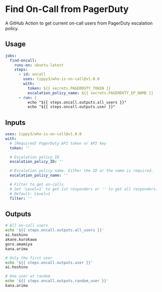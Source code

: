 # Find On-Call from PagerDuty

A GitHub Action to get current on-call users from PagerDuty escalation policy.

## Usage

```yaml
jobs:
  find-oncall:
    runs-on: ubuntu-latest
    steps:
      - id: oncall
        uses: tippy3/who-is-on-call@v1.0.0
        with:
          token: ${{ secrets.PAGERDUTY_TOKEN }}
          escalation_policy_name: ${{ secrets.PAGERDUTY_EP_NAME }}
      - run: |
          echo "${{ steps.oncall.outputs.all_users }}"
          echo "${{ steps.oncall.outputs.user }}"
```

## Inputs

```yaml
uses: tippy3/who-is-on-call@v1.0.0
with:
  # [Required] PagerDuty API token or API key
  token: ''

  # Escalation policy ID
  escalation_policy_ID: ''

  # Escalation policy name. Either the ID or the name is required.
  escalation_policy_name: ''

  # Filter to get on-calls
  # Set 'Level=1' to get 1st responders or '' to get all responders.
  # Default: Level=1
  filter: ''
```

## Outputs

```bash
# All on-call users
echo '${{ steps.oncall.outputs.all_users }}'
ai.hoshino
akane.kurokawa
goro.amamiya
kana.arima

# Only the first user
echo '${{ steps.oncall.outputs.user }}'
ai.hoshino

# One user at random
echo '${{ steps.oncall.outputs.random_user }}'
kana.arima
```
